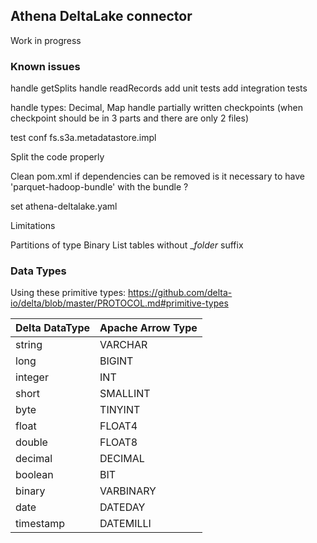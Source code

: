 ## Athena DeltaLake connector

Work in progress

### Known issues

handle getSplits
handle readRecords
add unit tests
add integration tests

handle types: Decimal, Map
handle partially written checkpoints (when checkpoint should be in 3 parts and there are only 2 files)

test conf fs.s3a.metadatastore.impl

Split the code properly

Clean pom.xml if dependencies can be removed
is it necessary to have 'parquet-hadoop-bundle' with the bundle ?

set athena-deltalake.yaml


Limitations

Partitions of type Binary
List tables without _$folder$ suffix

### Data Types

Using these primitive types: https://github.com/delta-io/delta/blob/master/PROTOCOL.md#primitive-types

|Delta DataType|Apache Arrow Type|
|-------------|-----------------|
|string|VARCHAR|
|long|BIGINT|	
|integer|INT|	
|short|SMALLINT|	
|byte|TINYINT|	
|float|FLOAT4|	
|double|FLOAT8|	
|decimal|DECIMAL|	
|boolean|BIT|	
|binary|VARBINARY|	
|date|DATEDAY|	
|timestamp|DATEMILLI|